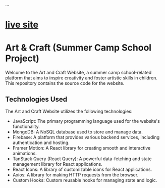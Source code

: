 ...

# [live site](https://summer-camp-scl.web.app/classes)


# Art & Craft (Summer Camp School Project)

Welcome to the Art and Craft Website, a summer camp school-related platform that aims to inspire creativity and foster artistic skills in children. This repository contains the source code for the website.

## Technologies Used

The Art and Craft Website utilizes the following technologies:

* JavaScript: The primary programming language used for the website's functionality.
* MongoDB: A NoSQL database used to store and manage data.
* Firebase: A platform that provides various backend services, including authentication and hosting.
* Framer Motion: A React library for creating smooth and interactive animations.
* TanStack Query (React Query): A powerful data-fetching and state management library for React applications.
* React Icons: A library of customizable icons for React applications.
* Axios: A library for making HTTP requests from the browser.
* Custom Hooks: Custom reusable hooks for managing state and logic.
